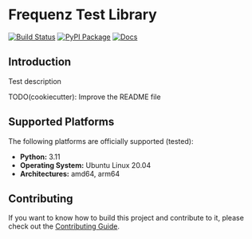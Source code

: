 # Frequenz Test Library

[![Build Status](https://github.com/frequenz-floss/frequenz-test-python/actions/workflows/ci.yaml/badge.svg)](https://github.com/frequenz-floss/frequenz-test-python/actions/workflows/ci.yaml)
[![PyPI Package](https://img.shields.io/pypi/v/frequenz-test)](https://pypi.org/project/frequenz-test/)
[![Docs](https://img.shields.io/badge/docs-latest-informational)](https://frequenz-floss.github.io/frequenz-test-python/)

## Introduction

Test description

TODO(cookiecutter): Improve the README file

## Supported Platforms

The following platforms are officially supported (tested):

- **Python:** 3.11
- **Operating System:** Ubuntu Linux 20.04
- **Architectures:** amd64, arm64

## Contributing

If you want to know how to build this project and contribute to it, please
check out the [Contributing Guide](CONTRIBUTING.md).
